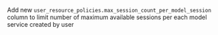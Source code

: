 Add new `user_resource_policies.max_session_count_per_model_session` column to limit number of maximum available sessions per each model service created by user
